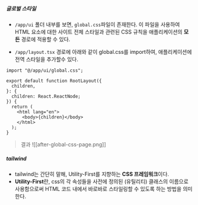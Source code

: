 
##### 글로벌 스타일

- `/app/ui` 폴더 내부를 보면, `global.css`파일이 존재한다. 이 파일을 사용하여 HTML 요소에 대한 사이트 전체 스타일과 관련된 CSS 규칙을 애플리케이션의 **모든** 경로에 적용할 수 있다.

- `/app/layout.tsx` 경로에 아래와 같이 global.css를 import하여, 애플리케이션에 전역 스타일을 추가할수 있다.
```tsx
import "@/app/ui/global.css";

export default function RootLayout({
  children,
}: {
  children: React.ReactNode;
}) {
  return (
    <html lang="en">
      <body>{children}</body>
    </html>
  );
}
```

> 결과
![[after-global-css-page.png]]

##### tailwind

- tailwind는 간단히 말해, Utility-First를 지향하는 **CSS 프레임워크**이다.
- **Utility-First**란, css의 각 속성들을 사전에 정의된 (유틸리티) 클래스의 이름으로 사용함으로써 HTML 코드 내에서 바로바로 스타일링할 수 있도록 하는 방법을 의미한다. 
